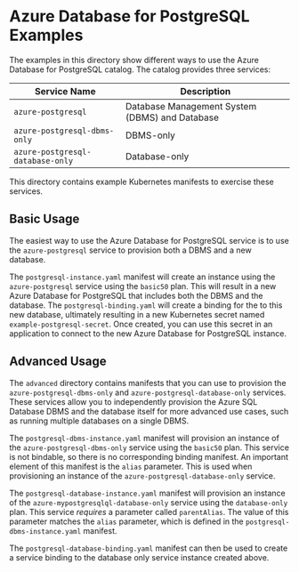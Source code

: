 # Azure Database for PostgreSQL Examples

The examples in this directory show different ways to use the Azure Database for PostgreSQL catalog. The catalog provides three services:

| Service Name | Description |
|--------------|-------------|
| `azure-postgresql` | Database Management System (DBMS) and Database |
| `azure-postgresql-dbms-only` | DBMS-only |
| `azure-postgresql-database-only` | Database-only |

This directory contains example Kubernetes manifests to exercise these services.

## Basic Usage

The easiest way to use the Azure Database for PostgreSQL service is to use the `azure-postgresql` service to provision both a DBMS and a new database.

The `postgresql-instance.yaml` manifest will create an instance using the `azure-postgresql` service using the `basic50` plan. This will result in a new Azure Database for PostgreSQL that includes both the DBMS and the database. The `postgresql-binding.yaml` will create a binding for the to this new database, ultimately resulting in a new Kubernetes secret named `example-postgresql-secret`. Once created, you can use this secret in an application to connect to the new Azure Database for PostgreSQL instance.

## Advanced Usage

The `advanced` directory contains manifests that you can use to provision the `azure-postgresql-dbms-only` and `azure-postgresql-database-only` services. These services allow you to independently provision the Azure SQL Database DBMS and the database itself for more advanced use cases, such as running multiple databases on a single DBMS.

The `postgresql-dbms-instance.yaml` manifest will provision an instance of the `azure-postgresql-dbms-only` service using the `basic50` plan. This service is not bindable, so there is no corresponding binding manifest. An important element of this manifest is the `alias` parameter. This is used when provisioning an instance of the `azure-postgresql-database-only` service.

The `postgresql-database-instance.yaml` manifest will provision an instance of the `azure-mypostgresqlql-database-only` service using the `database-only` plan. This service *requires* a parameter called `parentAlias`. The value of this parameter matches the `alias` parameter,  which is defined in the `postgresql-dbms-instance.yaml` manifest.

The `postgresql-database-binding.yaml` manifest can then be used to create a service binding to the database only service instance created above.